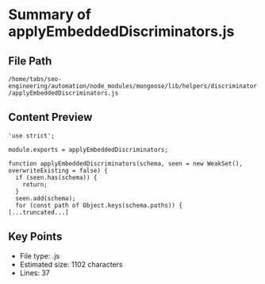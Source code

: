 # Summary of applyEmbeddedDiscriminators.js
  
## File Path
`/home/tabs/seo-engineering/automation/node_modules/mongoose/lib/helpers/discriminator/applyEmbeddedDiscriminators.js`

## Content Preview
```
'use strict';

module.exports = applyEmbeddedDiscriminators;

function applyEmbeddedDiscriminators(schema, seen = new WeakSet(), overwriteExisting = false) {
  if (seen.has(schema)) {
    return;
  }
  seen.add(schema);
  for (const path of Object.keys(schema.paths)) {
[...truncated...]
```

## Key Points
- File type: .js
- Estimated size: 1102 characters
- Lines: 37
